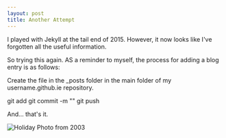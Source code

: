```yaml
---
layout: post
title: Another Attempt
---
```


I played with Jekyll at the tail end of 2015.   However, it now looks like I've forgotten all the useful
information.

So trying this again.    AS a reminder to myself, the process for adding a blog entry
is as follows:

Create the file in the _posts folder in the main folder of my username.github.ie repository.

git add <filename>
git commit -m "<Comment>"
git push

And... that's it.

![Holiday Photo from 2003](/img/tb-holliers.jpg "Holiday Photo from 2003")